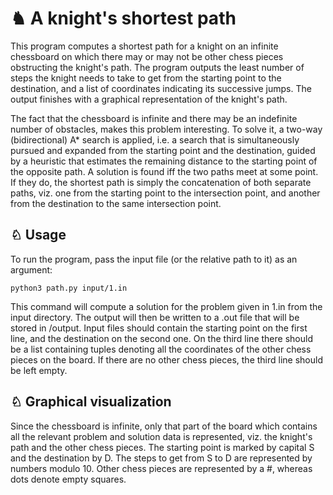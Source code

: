 # ♞ A knight's shortest path

This program computes a shortest path for a knight on an infinite chessboard on which there may or may not be other chess pieces obstructing the knight's path. The program outputs the least number of steps the knight needs to take to get from the starting point to the destination, and a list of coordinates indicating its successive jumps. The output finishes with a graphical representation of the knight's path.  

The fact that the chessboard is infinite and there may be an indefinite number of obstacles, makes this problem interesting. To solve it, a two-way (bidirectional) A* search is applied, i.e. a search that is simultaneously pursued and expanded from the starting point and the destination, guided by a heuristic that estimates the remaining distance to the starting point of the opposite path. A solution is found iff the two paths meet at some point. If they do, the shortest path is simply the concatenation of both separate paths, viz. one from the starting point to the intersection point, and another from the destination to the same intersection point.

## ♘ Usage

To run the program, pass the input file (or the relative path to it) as an argument:

```
python3 path.py input/1.in
```
This command will compute a solution for the problem given in 1.in from the input directory.
The output will then be written to a .out file that will be stored in /output.
Input files should contain the starting point on the first line, and the destination on the second one. On the third line there should be a list containing tuples denoting all the coordinates of the other chess pieces on the board. If there are no other chess pieces, the third line should be left empty.


## ♘ Graphical visualization

Since the chessboard is infinite, only that part of the board which contains all the relevant problem and solution data is represented, viz. the knight's path and the other chess pieces. The starting point is marked by capital S and the destination by D. The steps to get from S to D are represented by numbers modulo 10. Other chess pieces are represented by a #, whereas dots denote empty squares.
